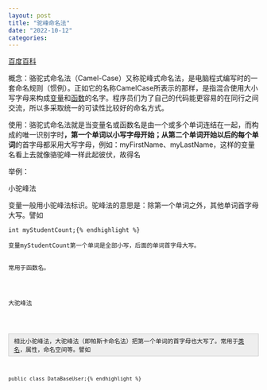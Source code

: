 ```yaml
---
layout: post
title: "驼峰命名法"
date: "2022-10-12"
categories: 
---
```

<p><a href="https://baike.baidu.com/item/%E9%A9%BC%E5%B3%B0%E5%91%BD%E5%90%8D%E6%B3%95/7560610">百度百科</a></p>

<p>概念：骆驼式命名法（Camel-Case）又称驼峰式命名法，是电脑程式编写时的一套命名规则（惯例）。正如它的名称CamelCase所表示的那样，是指混合使用大小写字母来构成<a data-lemmaid="3956968" data-log="summary" href="https://baike.baidu.com/item/%E5%8F%98%E9%87%8F/3956968?fromModule=lemma_inlink" target="_blank">变量</a>和<a data-lemmaid="301912" data-log="summary" href="https://baike.baidu.com/item/%E5%87%BD%E6%95%B0/301912?fromModule=lemma_inlink" target="_blank">函数</a>的名字。程序员们为了自己的代码能更容易的在同行之间交流，所以多采取统一的可读性比较好的命名方式。</p>

<p>使用：骆驼式命名法就是当变量名或函数名是由一个或多个单词连结在一起，而构成的唯一识别字时<b>，第一个单词以小写字母开始；从第二个单词开始以后的每个单词</b>的首字母都采用大写字母，例如：myFirstName、myLastName，这样的变量名看上去就像骆驼峰一样此起彼伏，故得名</p>

<p>举例：</p>

<div class="para-title level-3  " data-index="2_1" data-pid="12" label-module="para-title">
<p class="title-text">小驼峰法</p>
</div>

<div class="para" data-pid="13" label-module="para">变量一般用小驼峰法标识。驼峰法的意思是：除第一个单词之外，其他单词首字母大写。譬如</div>

<pre>
<code>int myStudentCount;{% endhighlight %}

<div class="para" data-pid="15" label-module="para">变量myStudentCount第一个单词是全部小写，后面的单词首字母大写。</div>

<div class="para" data-pid="16" label-module="para">常用于函数名。</div>

<div class="para-title level-3  " data-index="2_2" data-pid="17" label-module="para-title">
<p class="title-text">大驼峰法</p>
</div>

<div class="para" data-pid="18" label-module="para" style="background:#eeeeee;border:1px solid #cccccc;padding:5px 10px;">相比小驼峰法，大驼峰法（即帕斯卡命名法）把第一个单词的首字母也大写了。常用于<a data-log="text" href="https://baike.baidu.com/item/%E7%B1%BB%E5%90%8D?fromModule=lemma_inlink" target="_blank">类名</a>，属性，命名空间等。譬如</div>

<pre>
<code>public class DataBaseUser;{% endhighlight %}

